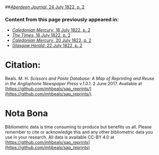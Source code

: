 ##[*Aberdeen Journal*, 24 July 1822, p. 2](https://mhbeals.github.io/sap_html/Aberdeen-Journal/Aberdeen-Journal-24-July-1822-p-2)

### Content from this page previously appeared in:
+ [*Caledonian Mercury*, 18 July 1822, p. 2](https://mhbeals.github.io/sap_html/Caledonian-Mercury/Caledonian-Mercury-18-July-1822-p-2)
+ [*The Times*, 18 July 1822, p. 2](https://mhbeals.github.io/sap_html/The-Times/The-Times-18-July-1822-p-2)
+ [*Caledonian Mercury*, 20 July 1822, p. 2](https://mhbeals.github.io/sap_html/Caledonian-Mercury/Caledonian-Mercury-20-July-1822-p-2)
+ [*Glasgow Herald*, 22 July 1822, p. 2](https://mhbeals.github.io/sap_html/Glasgow-Herald/Glasgow-Herald-22-July-1822-p-2)
                    
# Citation: 

Beals. M. H. *Scissors and Paste Database: A Map of Reprinting and Reuse in the Anglophone Newspaper Press v.1.0.1.* 2 June 2017. Available at [https://github.com/mhbeals/sap_reprints/](https://github.com/mhbeals/sap_reprints/). 
                    
# Nota Bona

Bibliometric data is time consuming to produce but benefits us all. Please remember to cite or acknowledge this and any other bibliometric data you use in your research. All data is available CC-BY 4.0 at [https://github.com/mhbeals/sap_reprints](https://github.com/mhbeals/sap_reprints)